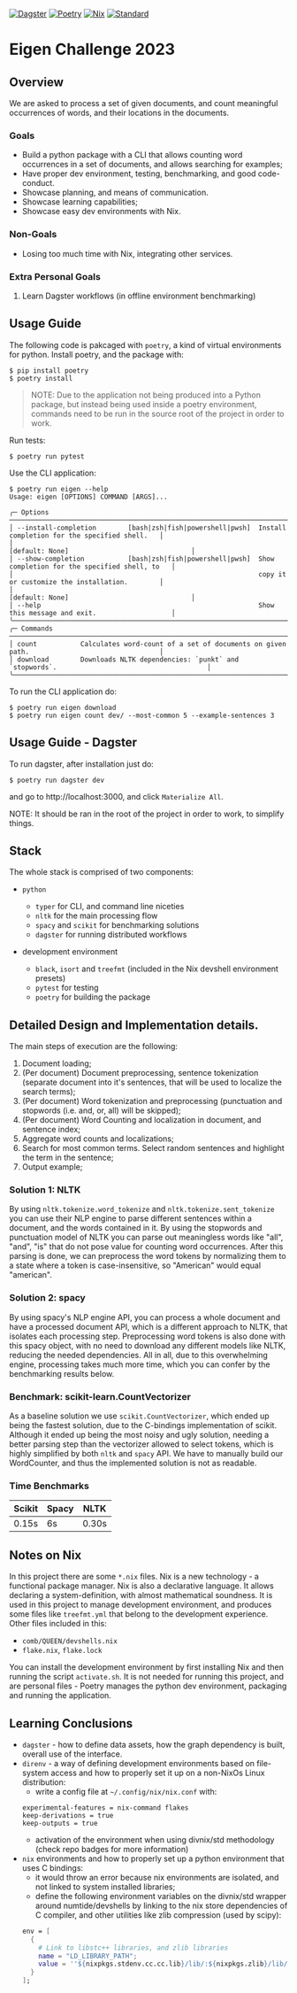[![Dagster](https://img.shields.io/badge/Python-Dagster-yellow?style=for-the-badge&logo=Python)](https://dagster.io)
[![Poetry](https://img.shields.io/badge/Python-Poetry-yellow?style=for-the-badge&logo=Python)](https://python-poetry.org/)
[![Nix](https://img.shields.io/badge/Nix-Environments-yellow?style=for-the-badge&logo=NixOS)](https://nixos.org/)
[![Standard](https://img.shields.io/badge/Nix-Standard-yellow?style=for-the-badge&logo=NixOS)](https://std.divnix.com/)



# Eigen Challenge 2023

## Overview

We are asked to process a set of given documents, and count meaningful occurrences of words, and their locations
in the documents.


### Goals

- Build a python package with a CLI that allows counting word occurrences in a set of documents, and allows searching for examples;
- Have proper dev environment, testing, benchmarking, and good code-conduct.
- Showcase planning, and means of communication.
- Showcase learning capabilities;
- Showcase easy dev environments with Nix.

### Non-Goals

- Losing too much time with Nix, integrating other services.

### Extra Personal Goals

1. Learn Dagster workflows (in offline environment benchmarking)

## Usage Guide

The following code is pakcaged with `poetry`, a kind of virtual environments for python.
Install poetry, and the package with:
```
$ pip install poetry
$ poetry install
```

> NOTE: Due to the application not being produced into a Python package, but instead being used inside a poetry environment, commands need to be run in the source root of the project in order to work. 

Run tests:
```
$ poetry run pytest
```

Use the CLI application:
```
$ poetry run eigen --help
Usage: eigen [OPTIONS] COMMAND [ARGS]...                                                                     
                                                                                                              
╭─ Options ──────────────────────────────────────────────────────────────────────────────────────────────────╮
│ --install-completion        [bash|zsh|fish|powershell|pwsh]  Install completion for the specified shell.   │
│                                                              [default: None]                               │
│ --show-completion           [bash|zsh|fish|powershell|pwsh]  Show completion for the specified shell, to   │
│                                                              copy it or customize the installation.        │
│                                                              [default: None]                               │
│ --help                                                       Show this message and exit.                   │
╰────────────────────────────────────────────────────────────────────────────────────────────────────────────╯
╭─ Commands ─────────────────────────────────────────────────────────────────────────────────────────────────╮
│ count           Calculates word-count of a set of documents on given path.                                 │
│ download        Downloads NLTK dependencies: `punkt` and `stopwords`.                                      │
╰────────────────────────────────────────────────────────────────────────────────────────────────────────────╯
```

To run the CLI application do:
```
$ poetry run eigen download 
$ poetry run eigen count dev/ --most-common 5 --example-sentences 3
```

## Usage Guide - Dagster

To run dagster, after installation just do:
```
$ poetry run dagster dev
```
and go to http://localhost:3000, and click `Materialize All`.

NOTE: It should be ran in the root of the project in order to work, to simplify things.


## Stack

The whole stack is comprised of two components:

- `python`
  - `typer` for CLI, and command line niceties
  - `nltk` for the main processing flow
  - `spacy` and `scikit` for benchmarking solutions
  - `dagster` for running distributed workflows

- development environment
  - `black`, `isort` and `treefmt` (included in the Nix devshell environment presets)
  - `pytest` for testing
  - `poetry` for building the package

## Detailed Design and Implementation details.

The main steps of execution are the following:
1. Document loading;
2. (Per document) Document preprocessing, sentence tokenization (separate document into it's sentences, that will be used to localize the search terms);
3. (Per document) Word tokenization and preprocessing (punctuation and stopwords (i.e. and, or, all) will be skipped);
4. (Per document) Word Counting and localization in document, and sentence index;
5. Aggregate word counts and localizations;
6. Search for most common terms. Select random sentences and highlight the term in the sentence;
7. Output example;


### Solution 1: NLTK
By using `nltk.tokenize.word_tokenize` and `nltk.tokenize.sent_tokenize` you can use their NLP engine to parse different sentences within a document, and the words contained in it.
By using the stopwords and punctuation model of NLTK you can parse out meaningless words like "all", "and", "is" that do not pose value for counting word occurrences.
After this parsing is done, we can preprocess the word tokens by normalizing them to a state where a token is case-insensitive, so "American" would equal "american".

### Solution 2: spacy

By using spacy's NLP engine API, you can process a whole document and have a processed document API, which is a different approach to NLTK, that isolates each processing step.
Preprocessing word tokens is also done with this spacy object, with no need to download any different models like NLTK, reducing the needed dependencies.
All in all, due to this overwhelming engine, processing takes much more time, which you can confer by the benchmarking results below.


### Benchmark: scikit-learn.CountVectorizer

As a baseline solution we use `scikit.CountVectorizer`, which ended up being the fastest
solution, due to the C-bindings implementation of scikit.
Although it ended up being the most noisy and ugly solution, needing a better parsing step than the vectorizer allowed to select tokens, which is highly simplified by both `nltk` and `spacy` API.
We have to manually build our WordCounter, and thus the implemented solution is not as readable.

### Time Benchmarks

| Scikit | Spacy | NLTK |
| ------ | ----- | ---- |
| 0.15s  | 6s    | 0.30s|



## Notes on Nix

In this project there are some `*.nix` files. Nix is a new technology - a functional package manager. Nix is also a declarative language.
It allows declaring a system-definition, with almost mathematical soundness. It is used in this project to manage development environment, and produces some files like `treefmt.yml` that belong to the development experience. Other files included in this:
- `comb/QUEEN/devshells.nix`
- `flake.nix`, `flake.lock`

You can install the development environment by first installing Nix and then running the script `activate.sh`.
It is not needed for running this project, and are personal files - Poetry manages the python dev environment, packaging and running the application.

## Learning Conclusions

- `dagster` - how to define data assets, how the graph dependency is built, overall use of the interface.
- `direnv` - a way of defining development environments based on file-system access and how to properly set it up on a non-NixOs Linux distribution:
  - write a config file at `~/.config/nix/nix.conf` with:
  ```
  experimental-features = nix-command flakes
  keep-derivations = true
  keep-outputs = true
  ```
  - activation of the environment when using divnix/std methodology (check repo badges for more information)
- `nix` environments and how to properly set up a python environment that uses C bindings:
  - it would throw an error because nix environments are isolated, and not linked to system installed libraries;
  - define the following environment variables on the divnix/std wrapper around numtide/devshells by linking to the nix store dependencies of C compiler, and other utilities like zlib compression (used by scipy):
  ```nix
  env = [
    {
      # Link to libstc++ libraries, and zlib libraries
      name = "LD_LIBRARY_PATH";
      value = ''${nixpkgs.stdenv.cc.cc.lib}/lib/:${nixpkgs.zlib}/lib/:$LD_LIBRARY_PATH'';
    }
  ];
  ```
